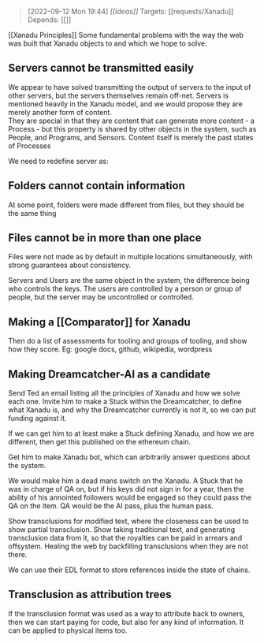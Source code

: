 

> [2022-09-12 Mon 19:44] _[[Ideas]]_ 
> Targets: [[requests/Xanadu]] 
> Depends: [[]]

[[Xanadu Principles]]
Some fundamental problems with the way the web was built that Xanadu objects to and which we hope to solve:

## Servers cannot be transmitted easily

We appear to have solved transmitting the output of servers to the input of other servers, but the servers themselves remain off-net.
Servers is mentioned heavily in the Xanadu model, and we would propose they are merely another form of content.  
They are special in that they are content that can generate more content - a Process - but this property is shared by other objects in the system, such as People, and Programs, and Sensors.
Content itself is merely the past states of Processes

We need to redefine server as:
> 

## Folders cannot contain information

At some point, folders were made different from files, but they should be the same thing

## Files cannot be in more than one place

Files were not made as by default in multiple locations simultaneously, with strong guarantees about consistency.

Servers and Users are the same object in the system, the difference being who controls the keys.  The users are controlled by a person or group of people, but the server may be uncontrolled or controlled.

## Making a [[Comparator]] for Xanadu
Then do a list of assessments for tooling and groups of tooling, and show how they score.  Eg: google docs, github, wikipedia, wordpress

## Making Dreamcatcher-AI as a candidate
Send Ted an email listing all the principles of Xanadu and how we solve each one.
Invite him to make a Stuck within the Dreamcatcher, to define what Xanadu is, and why the Dreamcatcher currently is not it, so we can put funding against it.

If we can get him to at least make a Stuck defining Xanadu, and how we are different, then get this published on the ethereum chain.

Get him to make Xanadu bot, which can arbitrarily answer questions about the system.

We would make him a dead mans switch on the Xanadu.  A Stuck that he was in charge of QA on, but if his keys did not sign in for a year, then the ability of his annointed followers would be engaged so they could pass the QA on the item.  QA would be the AI pass, plus the human pass.

Show transclusions for modified text, where the closeness can be used to show partial transclusion.
Show taking traditional text, and generating transclusion data from it, so that the royalties can be paid in arrears and offsystem.
Healing the web by backfilling transclusions when they are not there.

We can use their EDL format to store references inside the state of chains.

## Transclusion as attribution trees
If the transclusion format was used as a way to attribute back to owners, then we can start paying for code, but also for any kind of information.  It can be applied to physical items too.
